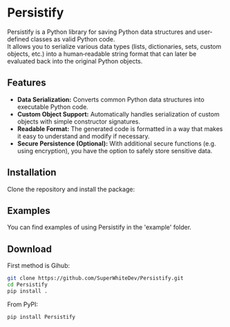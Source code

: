 # Persistify

Persistify is a Python library for saving Python data structures and user-defined classes as valid Python code.  
It allows you to serialize various data types (lists, dictionaries, sets, custom objects, etc.) into a human‐readable string format that can later be evaluated back into the original Python objects.

## Features

- **Data Serialization:** Converts common Python data structures into executable Python code.
- **Custom Object Support:** Automatically handles serialization of custom objects with simple constructor signatures.
- **Readable Format:** The generated code is formatted in a way that makes it easy to understand and modify if necessary.
- **Secure Persistence (Optional):** With additional secure functions (e.g. using encryption), you have the option to safely store sensitive data.

## Installation

Clone the repository and install the package:

## Examples

You can find examples of using Persistify in the 'example' folder.

## Download

First method is Gihub:
```bash
git clone https://github.com/SuperWhiteDev/Persistify.git
cd Persistify
pip install .
```

From PyPI:
```bash
pip install Persistify
```